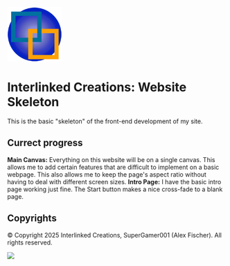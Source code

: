 <img src="/app/lib/icons/logo.png" width="25%">

# Interlinked Creations: Website Skeleton

This is the basic "skeleton" of the front-end development of my site.

## Currect progress

**Main Canvas:** Everything on this website will be on a single canvas. This allows me to add certain features that are difficult to implement on a basic webpage. This also allows me to keep the page's aspect ratio without having to deal with different screen sizes.
**Intro Page:** I have the basic intro page working just fine. The Start button makes a nice cross-fade to a blank page.

## Copyrights
© Copyright 2025 Interlinked Creations, SuperGamer001 (Alex Fischer). All rights reserved.

<img src="https://github.com/user-attachments/assets/610cbfcb-2754-49a6-afb4-84c5b502551f" width="25%">
